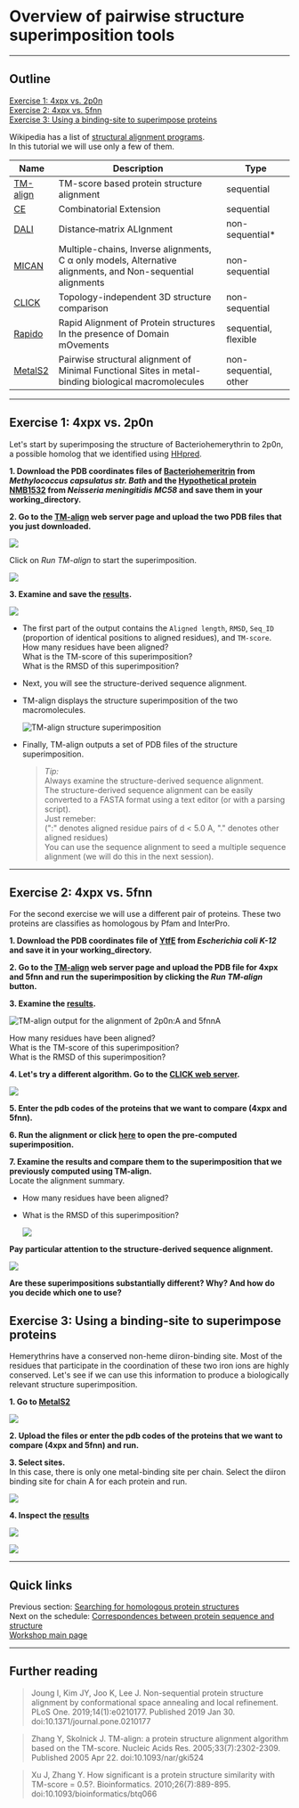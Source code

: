 # Overview of pairwise structure superimposition tools
_____
## Outline

[Exercise 1: 4xpx vs. 2p0n](https://github.com/Claualvarez/ECCB2020/blob/master/Superimposition.md#exercise-1-4xpx-vs-2p0n) \
[Exercise 2: 4xpx vs. 5fnn](https://github.com/Claualvarez/ECCB2020/blob/master/Superimposition.md#exercise-2-4xpx-vs-5fnn) \
[Exercise 3: Using a binding-site to superimpose proteins](https://github.com/Claualvarez/ECCB2020/blob/master/Superimposition.md#exercise-3-using-a-binding-site-to-superimpose-proteins)

Wikipedia has a list of [structural alignment programs](https://en.wikipedia.org/wiki/Structural_alignment_software). \
In this tutorial we will use only a few of them.

| Name          | Description   | Type  |
| ------------- |---------------| ------|
| [TM-align](https://zhanglab.ccmb.med.umich.edu/TM-align/) | TM-score based protein structure alignment | sequential |
| [CE](http://www.rcsb.org/pdb/workbench/workbench.do)      | Combinatorial Extension | sequential |
| [DALI](http://ekhidna2.biocenter.helsinki.fi/dali/) | Distance‐matrix ALIgnment | non-sequential* |
| [MICAN](http://www.tbp.cse.nagoya-u.ac.jp/MICAN/index.html)   | Multiple-chains, Inverse alignments, C α only models, Alternative alignments, and Non-sequential alignments | non-sequential |
| [CLICK](http://cospi.iiserpune.ac.in/click/) | Topology-independent 3D structure comparison | non-sequential |
| [Rapido](http://rapido.embl-hamburg.de/) | Rapid Alignment of Protein structures In the presence of Domain mOvements | sequential, flexible |
| [MetalS2](http://metalweb.cerm.unifi.it/tools/metals2/)| Pairwise structural alignment of Minimal Functional Sites in metal-binding biological macromolecules | non-sequential, other |


_______
## Exercise 1: 4xpx vs. 2p0n
Let's start by superimposing the structure of Bacteriohemerythrin to 2p0n, a possible homolog that we identified using [HHpred](https://github.com/Claualvarez/ECCB2020/blob/master/Searching.md).

**1. Download the PDB coordinates files of [Bacteriohemeritrin](https://www.ebi.ac.uk/pdbe/entry/pdb/4xpx/) from _Methylococcus capsulatus str. Bath_ and the [Hypothetical protein NMB1532](https://www.ebi.ac.uk/pdbe/entry/pdb/2p0n) from _Neisseria meningitidis MC58_ and save them in your working_directory.** 

**2. Go to the [TM-align](https://zhanglab.ccmb.med.umich.edu/TM-align/) web server page and upload the two PDB files that you just downloaded.**

  ![](https://github.com/Claualvarez/ECCB2020/blob/master/Figures/TM-align.png)
  
  Click on *Run TM-align* to start the superimposition.
  
  ![](https://github.com/Claualvarez/ECCB2020/blob/master/Figures/TM-align_run.png)
  
**3. Examine and save the [results](https://zhanglab.ccmb.med.umich.edu/TM-align/tmp/103021.html).** 
  
  ![](https://github.com/Claualvarez/ECCB2020/blob/master/Figures/TMalign_output.png)
    
  - The first part of the output contains the `Aligned length`, `RMSD`, `Seq_ID` (proportion of identical positions to aligned residues), and `TM-score`.\
    How many residues have been aligned? \
    What is the TM-score of this superimposition? \
    What is the RMSD of this superimposition?
    
  - Next, you will see the structure-derived sequence alignment.
     
  - TM-align displays the structure superimposition of the two macromolecules. 

    ![TM-align structure superimposition](https://github.com/Claualvarez/ECCB2020/blob/master/Figures/TMalign_output-visualization.png)
  
  - Finally, TM-align outputs a set of PDB files of the structure superimposition. 
  
     > *Tip:* \
     > Always examine the structure-derived sequence alignment. \
     > The structure-derived sequence alignment can be easily converted to a FASTA format using a text editor (or with a parsing script). \
     > Just remeber: \
     >   (":" denotes aligned residue pairs of d < 5.0 A, "." denotes other aligned residues) \
     > You can use the sequence alignment to seed a multiple sequence alignment (we will do this in the next session).

_______
## Exercise 2: 4xpx vs. 5fnn 
For the second exercise we will use a different pair of proteins. These two proteins are classifies as homologous by Pfam and InterPro.

**1. Download the PDB coordinates file of [YtfE](https://www.ebi.ac.uk/pdbe/entry/pdb/5fnn) from _Escherichia coli K-12_ and save it in your working_directory.**

**2. Go to the [TM-align](https://zhanglab.ccmb.med.umich.edu/TM-align/) web server page and upload the PDB file for 4xpx and 5fnn and run the superimposition by clicking the *Run TM-align* button.** 

**3. Examine the [results](https://zhanglab.ccmb.med.umich.edu/TM-align/tmp/115059.html).**

  ![TM-align output for the alignment of 2p0n:A and 5fnnA](https://github.com/Claualvarez/ECCB2020/blob/master/Figures/TMalign_2p0n-5fnn_output.png)

  How many residues have been aligned? \
  What is the TM-score of this superimposition? \
  What is the RMSD of this superimposition?
    
**4. Let's try a different algorithm. Go to the [CLICK web server](http://cospi.iiserpune.ac.in/click/).** 

  ![](https://github.com/Claualvarez/ECCB2020/blob/master/Figures/CLICK_homepage.png)

**5. Enter the pdb codes of the proteins that we want to compare (4xpx and 5fnn).**

**6. Run the alignment or click [here](http://cospi.iiserpune.ac.in/click/output/27102020111602/27102020111602.html) to open the pre-computed superimposition.**

**7. Examine the results and compare them to the superimposition that we previously computed using TM-align.** \
Locate the alignment summary.
- How many residues have been aligned?
- What is the RMSD of this superimposition?


  ![](https://github.com/Claualvarez/ECCB2020/blob/master/Figures/CLICK_summary.png)
  
**Pay particular attention to the structure-derived sequence alignment.**

  ![](https://github.com/Claualvarez/ECCB2020/blob/master/Figures/CLICK_seq_aln.png)
    
**Are these superimpositions substantially different? Why? And how do you decide which one to use?**

## Exercise 3: Using a binding-site to superimpose proteins

Hemerythrins have a conserved non-heme diiron-binding site. Most of the residues that participate in the coordination of these two iron ions are highly conserved. Let's see if we can use this information to produce a biologically relevant structure superimposition.

**1. Go to [MetalS2](http://metalweb.cerm.unifi.it/tools/metals2/)**

  ![](https://github.com/Claualvarez/ECCB2020/blob/master/Figures/MetalS2_homepage.png)

**2. Upload the files or enter the pdb codes of the proteins that we want to compare (4xpx and 5fnn) and run.**

**3. Select sites.** \
  In this case, there is only one metal-binding site per chain. Select the diiron binding site for chain A for each protein and run.
  
  ![](https://github.com/Claualvarez/ECCB2020/blob/master/Figures/MetalS2_select_sites.png)
  
**4. Inspect the [results](http://metalweb.cerm.unifi.it/tools/metals2_results/1603769701.1/)**

  ![](https://github.com/Claualvarez/ECCB2020/blob/master/Figures/MetalS2_scores.png)
  
  ![](https://github.com/Claualvarez/ECCB2020/blob/master/Figures/MetalsS2_seq_aln.png)
 
______
## Quick links
Previous section: [Searching for homologous protein structures](https://github.com/Claualvarez/ECCB2020/blob/master/Searching.md) \
Next on the schedule: [Correspondences between protein sequence and structure](https://github.com/Claualvarez/ECCB2020/blob/master/Sequence-structure.md) \
[Workshop main page](https://github.com/Claualvarez/structural-bioinformatics)
_______
## Further reading

> Joung I, Kim JY, Joo K, Lee J. Non-sequential protein structure alignment by conformational space annealing and local refinement. PLoS One. 2019;14(1):e0210177. Published 2019 Jan 30. doi:10.1371/journal.pone.0210177

> Zhang Y, Skolnick J. TM-align: a protein structure alignment algorithm based on the TM-score. Nucleic Acids Res. 2005;33(7):2302-2309. Published 2005 Apr 22. doi:10.1093/nar/gki524

> Xu J, Zhang Y. How significant is a protein structure similarity with TM-score = 0.5?. Bioinformatics. 2010;26(7):889-895. doi:10.1093/bioinformatics/btq066

